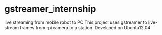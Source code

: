# gstreamer_internship
live streaming from mobile robot to PC
This project uses gstreamer to live-stream frames from rpi camera to a station. 
Developed on Ubuntu12.04
